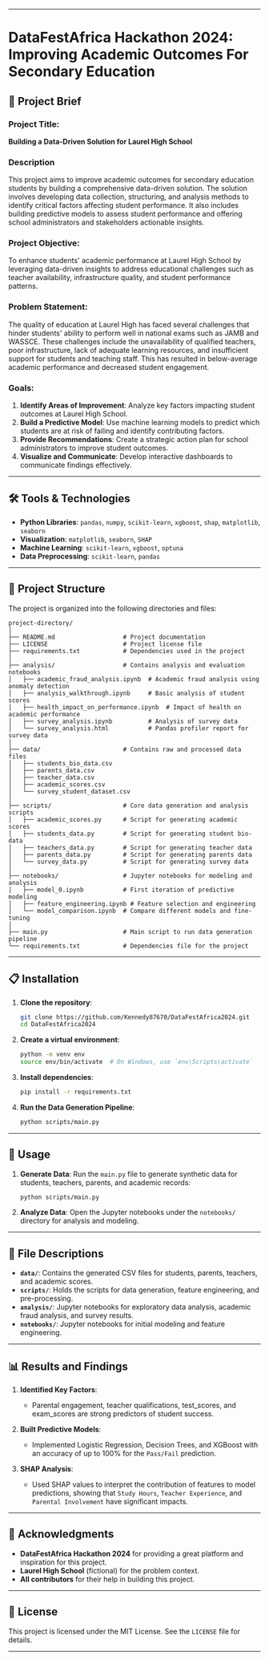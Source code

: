 
---

# DataFestAfrica Hackathon 2024: Improving Academic Outcomes For Secondary Education

## 🎯 Project Brief
### Project Title:
**Building a Data-Driven Solution for Laurel High School**

### Description
This project aims to improve academic outcomes for secondary education students by building a comprehensive data-driven solution. The solution involves developing data collection, structuring, and analysis methods to identify critical factors affecting student performance. It also includes building predictive models to assess student performance and offering school administrators and stakeholders actionable insights.

### Project Objective:
To enhance students' academic performance at Laurel High School by leveraging data-driven insights to address educational challenges such as teacher availability, infrastructure quality, and student performance patterns.

### Problem Statement:
The quality of education at Laurel High has faced several challenges that hinder students' ability to perform well in national exams such as JAMB and WASSCE. These challenges include the unavailability of qualified teachers, poor infrastructure, lack of adequate learning resources, and insufficient support for students and teaching staff. This has resulted in below-average academic performance and decreased student engagement.

### Goals:
1. **Identify Areas of Improvement**: Analyze key factors impacting student outcomes at Laurel High School.
2. **Build a Predictive Model**: Use machine learning models to predict which students are at risk of failing and identify contributing factors.
3. **Provide Recommendations**: Create a strategic action plan for school administrators to improve student outcomes.
4. **Visualize and Communicate**: Develop interactive dashboards to communicate findings effectively.

---

## 🛠️ Tools & Technologies
- **Python Libraries**: `pandas`, `numpy`, `scikit-learn`, `xgboost`, `shap`, `matplotlib`, `seaborn`
- **Visualization**: `matplotlib`, `seaborn`, `SHAP`
- **Machine Learning**: `scikit-learn`, `xgboost`, `optuna`
- **Data Preprocessing**: `scikit-learn`, `pandas`


---

## 📂 Project Structure

The project is organized into the following directories and files:

```
project-directory/
│
├── README.md                   # Project documentation
├── LICENSE                     # Project license file
├── requirements.txt            # Dependencies used in the project
│
├── analysis/                   # Contains analysis and evaluation notebooks
│   ├── academic_fraud_analysis.ipynb  # Academic fraud analysis using anomaly detection
│   ├── analysis_walkthrough.ipynb     # Basic analysis of student scores
│   ├── health_impact_on_performance.ipynb  # Impact of health on academic performance
│   ├── survey_analysis.ipynb          # Analysis of survey data
│   └── survey_analysis.html           # Pandas profiler report for survey data
│
├── data/                       # Contains raw and processed data files
│   ├── students_bio_data.csv
│   ├── parents_data.csv
│   ├── teacher_data.csv
│   ├── academic_scores.csv
│   └── survey_student_dataset.csv
│
├── scripts/                    # Core data generation and analysis scripts
│   ├── academic_scores.py      # Script for generating academic scores
│   ├── students_data.py        # Script for generating student bio-data
│   ├── teachers_data.py        # Script for generating teacher data
│   ├── parents_data.py         # Script for generating parents data
│   └── survey_data.py          # Script for generating survey data
│
├── notebooks/                  # Jupyter notebooks for modeling and analysis
│   ├── model_0.ipynb           # First iteration of predictive modeling
│   ├── feature_engineering.ipynb # Feature selection and engineering
│   └── model_comparison.ipynb  # Compare different models and fine-tuning
│
├── main.py                     # Main script to run data generation pipeline
└── requirements.txt            # Dependencies file for the project
```

---

## 📋 Installation

1. **Clone the repository**:

   ```bash
   git clone https://github.com/Kennedy87670/DataFestAfrica2024.git
   cd DataFestAfrica2024
   ```

2. **Create a virtual environment**:

   ```bash
   python -m venv env
   source env/bin/activate  # On Windows, use `env\Scripts\activate`
   ```

3. **Install dependencies**:

   ```bash
   pip install -r requirements.txt
   ```

4. **Run the Data Generation Pipeline**:

   ```bash
   python scripts/main.py
   ```

---

## 🚀 Usage

1. **Generate Data**:
   Run the `main.py` file to generate synthetic data for students, teachers, parents, and academic records:

   ```bash
   python scripts/main.py
   ```

2. **Analyze Data**:
   Open the Jupyter notebooks under the `notebooks/` directory for analysis and modeling.

---

## 📄 File Descriptions

- **`data/`**: Contains the generated CSV files for students, parents, teachers, and academic scores.
- **`scripts/`**: Holds the scripts for data generation, feature engineering, and pre-processing.
- **`analysis/`**: Jupyter notebooks for exploratory data analysis, academic fraud analysis, and survey results.
- **`notebooks/`**: Jupyter notebooks for initial modeling and feature engineering.

---

## 📊 Results and Findings

1. **Identified Key Factors**:
   - Parental engagement, teacher qualifications, test_scores, and exam_scores are strong predictors of student success.
   
2. **Built Predictive Models**:
   - Implemented Logistic Regression, Decision Trees, and XGBoost with an accuracy of up to 100% for the `Pass/Fail` prediction.
   
3. **SHAP Analysis**:
   - Used SHAP values to interpret the contribution of features to model predictions, showing that `Study Hours`, `Teacher Experience`, and `Parental Involvement` have significant impacts.

---

## 🙏 Acknowledgments

- **DataFestAfrica Hackathon 2024** for providing a great platform and inspiration for this project.
- **Laurel High School** (fictional) for the problem context.
- **All contributors** for their help in building this project.

---

## 📜 License

This project is licensed under the MIT License. See the `LICENSE` file for details.

---

